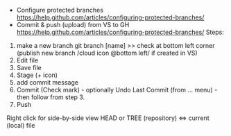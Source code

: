 * Configure protected branches 
https://help.github.com/articles/configuring-protected-branches/ 
* Commit & push (upload) from VS to GH https://help.github.com/articles/configuring-protected-branches/
Steps: 
1. make a new branch git branch [name] >> check at bottom left corner
  (publish new branch /cloud icon @bottom left/ if created in VS) 
2. Edit file
3. Save file
3. Stage (+ icon) 
4. add commit message
5. Commit (Check mark) - optionally Undo Last Commit (from ... menu) - then follow from step 3. 
6. Push 

Right click for side-by-side view
HEAD or TREE (repository) <=> current (local) file 
